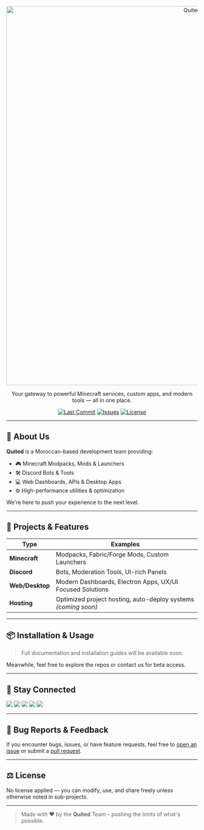 <p align="center">
  <img src="https://cdn.discordapp.com/attachments/1335199093642760283/1388311698938527907/image.png?ex=68608586&is=685f3406&hm=ec32b687e27a941b8091c097bf061347505820ca255a7d479b086d89d135da6c&" alt="Quited Logo" width="999"/>
</p>


<p align="center">
  Your gateway to powerful Minecraft services, custom apps, and modern tools — all in one place.
</p>

<p align="center">
  <a href="https://github.com/Quited"><img src="https://img.shields.io/github/last-commit/Quited/MainRepo?style=for-the-badge" alt="Last Commit"></a>
  <a href="https://github.com/Quited/MainRepo"><img src="https://img.shields.io/github/issues/Quited/MainRepo?style=for-the-badge" alt="Issues"></a>
  <a href="https://github.com/Quited/MainRepo"><img src="https://img.shields.io/github/license/Quited/MainRepo?style=for-the-badge" alt="License"></a>
</p>

---

## 🚀 About Us

**Quited** is a Moroccan-based development team providing:
- 🎮 Minecraft Modpacks, Mods & Launchers
- 🛠️ Discord Bots & Tools
- 💻 Web Dashboards, APIs & Desktop Apps
- ⚙️ High-performance utilities & optimization

We're here to push your experience to the next level.

---

## 🧪 Projects & Features

| Type               | Examples                                                                 |
|--------------------|--------------------------------------------------------------------------|
| **Minecraft**      | Modpacks, Fabric/Forge Mods, Custom Launchers                            |
| **Discord**        | Bots, Moderation Tools, UI-rich Panels                                   |
| **Web/Desktop**    | Modern Dashboards, Electron Apps, UX/UI Focused Solutions                |
| **Hosting**        | Optimized project hosting, auto-deploy systems *(coming soon)*           |

---

## 📦 Installation & Usage

> Full documentation and installation guides will be available soon.

Meanwhile, feel free to explore the repos or contact us for beta access.

---

## 📢 Stay Connected

<p align="left">
  <a href="https://ko-fi.com/quited"><img src="https://img.shields.io/badge/Ko--fi-Support%20Us-F16061?style=for-the-badge&logo=kofi&logoColor=white" /></a>
  <a href="https://youtube.com/channel/UCCZz1k-ptC04TEEXXmsuItQ/"><img src="https://img.shields.io/badge/Youtube-Subscribe-FF0000?style=for-the-badge&logo=youtube&logoColor=white" /></a>
  <a href="https://modrinth.com/user/Quited"><img src="https://img.shields.io/badge/Modrinth-Projects-1bd96a?style=for-the-badge&logo=modrinth&logoColor=white" /></a>
  <a href="https://www.curseforge.com/members/quited/projects"><img src="https://img.shields.io/badge/CurseForge-Mods-F16436?style=for-the-badge&logo=curseforge&logoColor=white" /></a>
  <a href="https://discord.gg/w5tdDD2F9h"><img src="https://img.shields.io/badge/Discord-Join%20Us-5865F2?style=for-the-badge&logo=discord&logoColor=white" /></a>
</p>

---

## 🐛 Bug Reports & Feedback

If you encounter bugs, issues, or have feature requests, feel free to [open an issue](https://github.com/Quited/MainRepo/issues) or submit a [pull request](https://github.com/Quited/MainRepo/pulls).

---

## ⚖️ License

No license applied — you can modify, use, and share freely unless otherwise noted in sub-projects.

---

> Made with ❤️ by the **Quited** Team – pushing the limits of what's possible.
